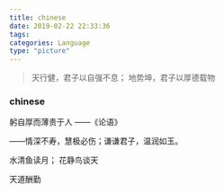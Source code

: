 ```yaml
---
title: chinese
date: 2019-02-22 22:33:36
tags: 
categories: Language
type: "picture"
---
```


> 天行健，君子以自强不息；
> 地势坤，君子以厚德载物

<!-- more -->
### chinese


躬自厚而薄责于人        ——《论语》


——情深不寿，慧极必伤；谦谦君子，温润如玉。



水清鱼读月；
花静鸟谈天

天道酬勤
